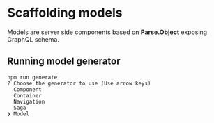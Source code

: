 # Scaffolding models

Models are server side components based on **Parse.Object** exposing GraphQL schema.  

## Running model generator

```
npm run generate
? Choose the generator to use (Use arrow keys)
  Component
  Container
  Navigation
  Saga
❯ Model
```